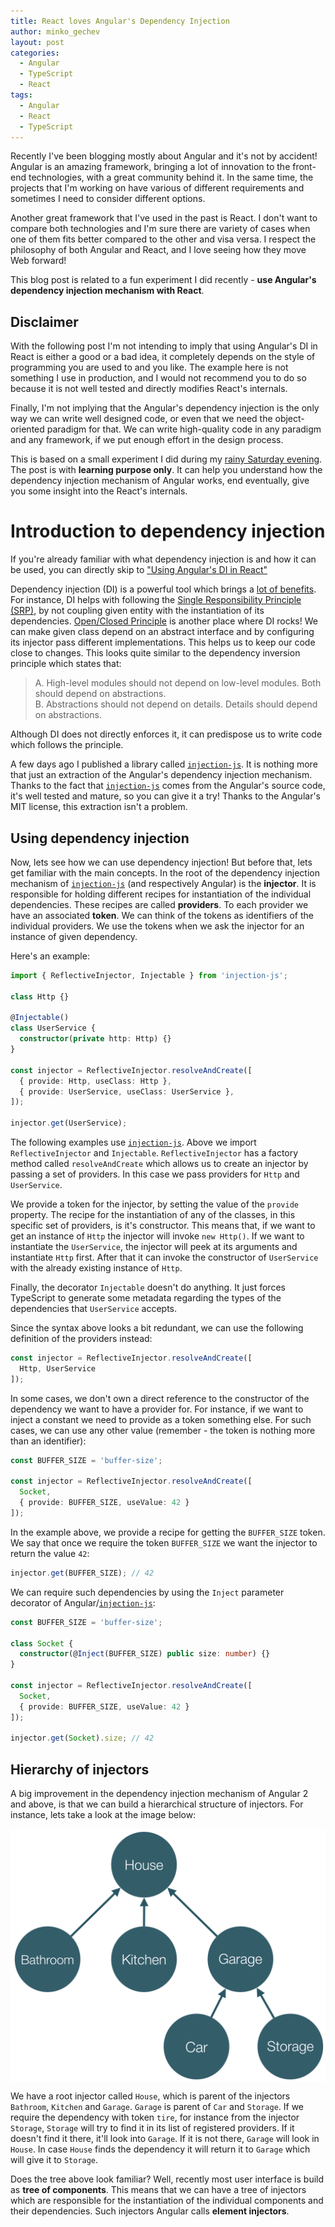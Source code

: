 ```yaml
---
title: React loves Angular's Dependency Injection
author: minko_gechev
layout: post
categories:
  - Angular
  - TypeScript
  - React
tags:
  - Angular
  - React
  - TypeScript
---
```


Recently I've been blogging mostly about Angular and it's not by accident! Angular is an amazing framework, bringing a lot of innovation to the front-end technologies, with a great community behind it. In the same time, the projects that I'm working on have various of different requirements and sometimes I need to consider different options.

Another great framework that I've used in the past is React. I don't want to compare both technologies and I'm sure there are variety of cases when one of them fits better compared to the other and visa versa. I respect the philosophy of both Angular and React, and I love seeing how they move Web forward!

This blog post is related to a fun experiment I did recently - **use Angular's dependency injection mechanism with React**.

## Disclaimer

With the following post I'm not intending to imply that using Angular's DI in React is either a good or a bad idea, it completely depends on the style of programming you are used to and you like. The example here is not something I use in production, and I would not recommend you to do so because it is not well tested and directly modifies React's internals.

Finally, I'm not implying that the Angular's dependency injection is the only way we can write well designed code, or even that we need the object-oriented paradigm for that. We can write high-quality code in any paradigm and any framework, if we put enough effort in the design process.

This is based on a small experiment I did during my [rainy Saturday evening](https://www.wunderground.com/history/airport/KSFO/2017/1/21/DailyHistory.html?req_city=San+Francisco&req_state=CA&req_statename=California&reqdb.zip=94102&reqdb.magic=1&reqdb.wmo=99999). The post is with **learning purpose only**. It can help you understand how the dependency injection mechanism of Angular works, end eventually, give you some insight into the React's internals.

# Introduction to dependency injection

If you're already familiar with what dependency injection is and how it can be used, you can directly skip to <a href="#di-in-react">"Using Angular's DI in React"</a>

Dependency injection (DI) is a powerful tool which brings a [lot of benefits](https://softwareengineering.stackexchange.com/questions/19203/what-are-the-benefits-of-using-dependency-injection-and-ioc-containers). For instance, DI helps with following the [Single Responsibility Principle (SRP)](https://en.wikipedia.org/wiki/Single_responsibility_principle), by not coupling given entity with the instantiation of its dependencies. [Open/Closed Principle](https://en.wikipedia.org/wiki/Open/closed_principle) is another place where DI rocks! We can make given class depend on an abstract interface and by configuring its injector pass different implementations. This helps us to keep our code close to changes. This looks quite similar to the dependency inversion principle which states that:

> A. High-level modules should not depend on low-level modules. Both should depend on abstractions.<br>
> B. Abstractions should not depend on details. Details should depend on abstractions.

Although DI does not directly enforces it, it can predispose us to write code which follows the principle.

A few days ago I published a library called [`injection-js`](https://github.com/mgechev/injection-js). It is nothing more that just an extraction of the Angular's dependency injection mechanism. Thanks to the fact that [`injection-js`](https://github.com/mgechev/injection-js) comes from the Angular's source code, it's well tested and mature, so you can give it a try! Thanks to the Angular's MIT license, this extraction isn't a problem.

## Using dependency injection

Now, lets see how we can use dependency injection! But before that, lets get familiar with the main concepts. In the root of the dependency injection mechanism of [`injection-js`](https://github.com/mgechev/injection-js) (and respectively Angular) is the **injector**. It is responsible for holding different recipes for instantiation of the individual dependencies. These recipes are called **providers**. To each provider we have an associated **token**. We can think of the tokens as identifiers of the individual providers. We use the tokens when we ask the injector for an instance of given dependency.

Here's an example:

```ts
import { ReflectiveInjector, Injectable } from 'injection-js';

class Http {}

@Injectable()
class UserService {
  constructor(private http: Http) {}
}

const injector = ReflectiveInjector.resolveAndCreate([
  { provide: Http, useClass: Http },
  { provide: UserService, useClass: UserService },
]);

injector.get(UserService);
```

The following examples use [`injection-js`](https://github.com/mgechev/injection-js). Above we import `ReflectiveInjector` and `Injectable`. `ReflectiveInjector` has a factory method called `resolveAndCreate` which allows us to create an injector by passing a set of providers. In this case we pass providers for `Http` and `UserService`.

We provide a token for the injector, by setting the value of the `provide` property. The recipe for the instantiation of any of the classes, in this specific set of providers, is it's constructor. This means that, if we want to get an instance of `Http` the injector will invoke `new Http()`. If we want to instantiate the `UserService`, the injector will peek at its arguments and instantiate `Http` first. After that it can invoke the constructor of `UserService` with the already existing instance of `Http`.

Finally, the decorator `Injectable` doesn't do anything. It just forces TypeScript to generate some metadata regarding the types of the dependencies that `UserService` accepts.

Since the syntax above looks a bit redundant, we can use the following definition of the providers instead:

```ts
const injector = ReflectiveInjector.resolveAndCreate([
  Http, UserService
]);
```

In some cases, we don't own a direct reference to the constructor of the dependency we want to have a provider for. For instance, if we want to inject a constant we need to provide as a token something else. For such cases, we can use any other value (remember - the token is nothing more than an identifier):


```ts
const BUFFER_SIZE = 'buffer-size';

const injector = ReflectiveInjector.resolveAndCreate([
  Socket,
  { provide: BUFFER_SIZE, useValue: 42 }
]);
```

In the example above, we provide a recipe for getting the `BUFFER_SIZE` token. We say that once we require the token `BUFFER_SIZE` we want the injector to return the value `42`:

```ts
injector.get(BUFFER_SIZE); // 42
```

We can require such dependencies by using the `Inject` parameter decorator of Angular/[`injection-js`](https://github.com/mgechev/injection-js):

```ts
const BUFFER_SIZE = 'buffer-size';

class Socket {
  constructor(@Inject(BUFFER_SIZE) public size: number) {}
}

const injector = ReflectiveInjector.resolveAndCreate([
  Socket,
  { provide: BUFFER_SIZE, useValue: 42 }
]);

injector.get(Socket).size; // 42
```

## Hierarchy of injectors

A big improvement in the dependency injection mechanism of Angular 2 and above, is that we can build a hierarchical structure of injectors. For instance, lets take a look at the image below:

<img src="/images/react-di/injectors-hierarchy.png" alt="Dependency Injection Hierarchy" style="display: block; margin: auto;">

We have a root injector called `House`, which is parent of the injectors `Bathroom`, `Kitchen` and `Garage`. `Garage` is parent of `Car` and `Storage`. If we require the dependency with token `tire`, for instance from the injector `Storage`, `Storage` will try to find it in its list of registered providers. If it doesn't find it there, it'll look into `Garage`. If it is not there, `Garage` will look in `House`. In case `House` finds the dependency it will return it to `Garage` which will give it to `Storage`.

Does the tree above look familiar? Well, recently most user interface is build as **tree of components**. This means that we can have a tree of injectors which are responsible for the instantiation of the individual components and their dependencies. Such injectors Angular calls **element injectors**.
